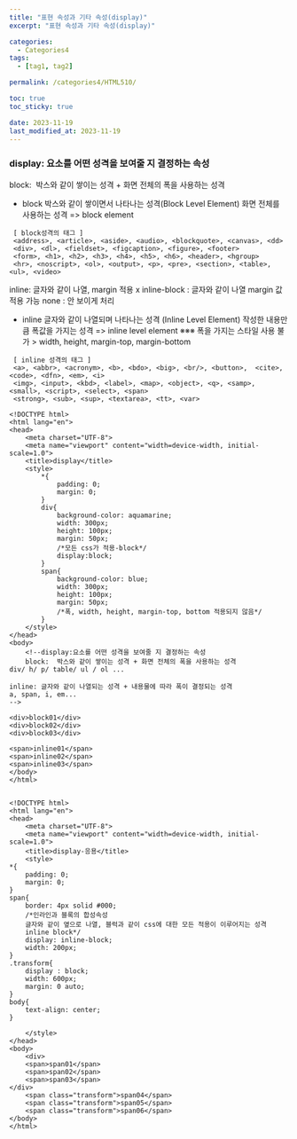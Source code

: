 ```yaml
---
title: "표현 속성과 기타 속성(display)"
excerpt: "표현 속성과 기타 속성(display)"

categories:
  - Categories4
tags:
  - [tag1, tag2]

permalink: /categories4/HTML510/

toc: true
toc_sticky: true

date: 2023-11-19
last_modified_at: 2023-11-19
---
```


### display: 요소를 어떤 성격을 보여줄 지 결정하는 속성

block:  박스와 같이 쌓이는 성격 + 화면 전체의 폭을 사용하는 성격

- block
  박스와 같이 쌓이면서 나타나는 성격(Block Level Element)
  화면 전체를 사용하는 성격 => block element

```
 [ block성격의 태그 ]
 <address>, <article>, <aside>, <audio>, <blockquote>, <canvas>, <dd>
 <div>, <dl>, <fieldset>, <figcaption>, <figure>, <footer>
 <form>, <h1>, <h2>, <h3>, <h4>, <h5>, <h6>, <header>, <hgroup>
 <hr>, <noscript>, <ol>, <output>, <p>, <pre>, <section>, <table>, <ul>, <video>
```

inline: 글자와 같이 나열, margin 적용 x
inline-block : 글자와 같이 나열 margin 값 적용 가능
none : 안 보이게 처리

- inline
  글자와 같이 나열되며 나타나는 성격 (Inline Level Element)
  작성한 내용만큼 폭값을 가지는 성격 => inline level element
  ※※※ 폭을 가지는 스타일 사용 불가 > width, height, margin-top, margin-bottom

```
 [ inline 성격의 태그 ]
 <a>, <abbr>, <acronym>, <b>, <bdo>, <big>, <br/>, <button>,  <cite>, <code>, <dfn>, <em>, <i>
 <img>, <input>, <kbd>, <label>, <map>, <object>, <q>, <samp>, <small>, <script>, <select>, <span>
 <strong>, <sub>, <sup>, <textarea>, <tt>, <var>
```

```
<!DOCTYPE html>
<html lang="en">
<head>
    <meta charset="UTF-8">
    <meta name="viewport" content="width=device-width, initial-scale=1.0">
    <title>display</title>
    <style>
        *{
            padding: 0;
            margin: 0;
        }
        div{
            background-color: aquamarine;
            width: 300px;
            height: 100px;
            margin: 50px;
            /*모든 css가 적용-block*/
            display:block;
        }
        span{
            background-color: blue;
            width: 300px;
            height: 100px;
            margin: 50px;
            /*폭, width, height, margin-top, bottom 적용되지 않음*/
        }
    </style>
</head>
<body>
    <!--display:요소를 어떤 성격을 보여줄 지 결정하는 속성
    block:  박스와 같이 쌓이는 성격 + 화면 전체의 폭을 사용하는 성격
div/ h/ p/ table/ ul / ol ...

inline: 글자와 같이 나열되는 성격 + 내용물에 따라 폭이 결정되는 성격
a, span, i, em...
-->

<div>block01</div>
<div>block02</div>
<div>block03</div>

<span>inline01</span>
<span>inline02</span>
<span>inline03</span>
</body>
</html>
```

```

<!DOCTYPE html>
<html lang="en">
<head>
    <meta charset="UTF-8">
    <meta name="viewport" content="width=device-width, initial-scale=1.0">
    <title>display-응용</title>
    <style>
*{
    padding: 0;
    margin: 0;
}
span{
    border: 4px solid #000;
    /*인라인과 블록의 합성속성
    글자와 같이 옆으로 나열, 블럭과 같이 css에 대한 모든 적용이 이루어지는 성격
    inline block*/
    display: inline-block;
    width: 200px;
}
.transform{
    display : block;
    width: 600px;
    margin: 0 auto;
}
body{
    text-align: center;
}

    </style>
</head>
<body>
    <div>
    <span>span01</span>
    <span>span02</span>
    <span>span03</span>
</div>
    <span class="transform">span04</span>
    <span class="transform">span05</span>
    <span class="transform">span06</span>
</body>
</html>
```
